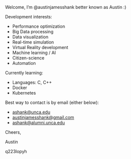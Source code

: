 Welcome, I’m @austinjamesshank better known as Austin :)

Development interests:
- Performance optimization
- Big Data processing
- Data visualization
- Real-time simulation
- Virtual Reality development
- Machine learning / AI
- Citizen-science
- Automation

Currently learning:
- Languages: C, C++
- Docker
- Kubernetes

Best way to contact is by email (either below):
- ashank@unca.edu
- austinjamesshank@gmail.com
- ashank@alumni.unca.edu

Cheers,

Austin

q223lopyh
